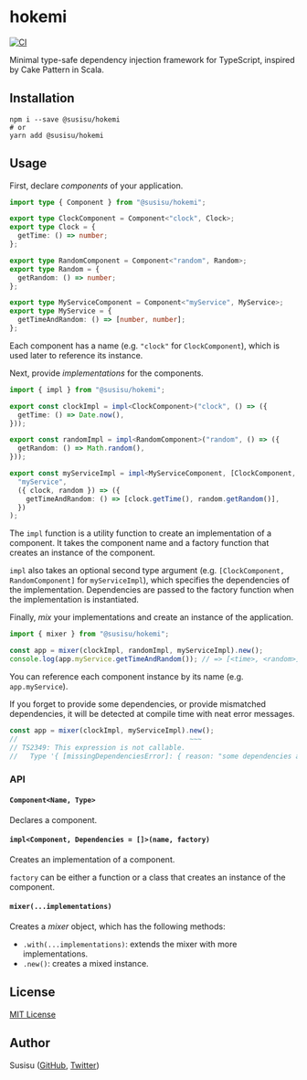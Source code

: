 # hokemi

[![CI](https://github.com/susisu/hokemi/workflows/CI/badge.svg)](https://github.com/susisu/hokemi/actions?query=workflow%3ACI)

Minimal type-safe dependency injection framework for TypeScript, inspired by Cake Pattern in Scala.

## Installation

``` shell
npm i --save @susisu/hokemi
# or
yarn add @susisu/hokemi
```

## Usage

First, declare *components* of your application.

``` ts
import type { Component } from "@susisu/hokemi";

export type ClockComponent = Component<"clock", Clock>;
export type Clock = {
  getTime: () => number;
};

export type RandomComponent = Component<"random", Random>;
export type Random = {
  getRandom: () => number;
};

export type MyServiceComponent = Component<"myService", MyService>;
export type MyService = {
  getTimeAndRandom: () => [number, number];
};
```

Each component has a name (e.g. `"clock"` for `ClockComponent`), which is used later to reference its instance.

Next, provide *implementations* for the components.

``` ts
import { impl } from "@susisu/hokemi";

export const clockImpl = impl<ClockComponent>("clock", () => ({
  getTime: () => Date.now(),
}));

export const randomImpl = impl<RandomComponent>("random", () => ({
  getRandom: () => Math.random(),
}));

export const myServiceImpl = impl<MyServiceComponent, [ClockComponent, RandomComponent]>(
  "myService",
  ({ clock, random }) => ({
    getTimeAndRandom: () => [clock.getTime(), random.getRandom()],
  })
);
```

The `impl` function is a utility function to create an implementation of a component. It takes the component name and a factory function that creates an instance of the component.

`impl` also takes an optional second type argument (e.g. `[ClockComponent, RandomComponent]` for `myServiceImpl`), which specifies the dependencies of the implementation. Dependencies are passed to the factory function when the implementation is instantiated.

Finally, *mix* your implementations and create an instance of the application.

``` ts
import { mixer } from "@susisu/hokemi";

const app = mixer(clockImpl, randomImpl, myServiceImpl).new();
console.log(app.myService.getTimeAndRandom()); // => [<time>, <random>]
```

You can reference each component instance by its name (e.g. `app.myService`).

If you forget to provide some dependencies, or provide mismatched dependencies, it will be detected at compile time with neat error messages.

``` ts
const app = mixer(clockImpl, myServiceImpl).new();
//                                          ~~~
// TS2349: This expression is not callable.
//   Type '{ [missingDependenciesError]: { reason: "some dependencies are missing"; providerName: "myService"; dependencies: [{ name: "random"; expectedType: Random; }]; }; }' has no call signatures.
```

### API

#### `Component<Name, Type>`

Declares a component.

#### `impl<Component, Dependencies = []>(name, factory)`

Creates an implementation of a component.

`factory` can be either a function or a class that creates an instance of the component.

#### `mixer(...implementations)`

Creates a *mixer* object, which has the following methods:

- `.with(...implementations)`: extends the mixer with more implementations.
- `.new()`: creates a mixed instance.

## License

[MIT License](http://opensource.org/licenses/mit-license.php)

## Author

Susisu ([GitHub](https://github.com/susisu), [Twitter](https://twitter.com/susisu2413))
